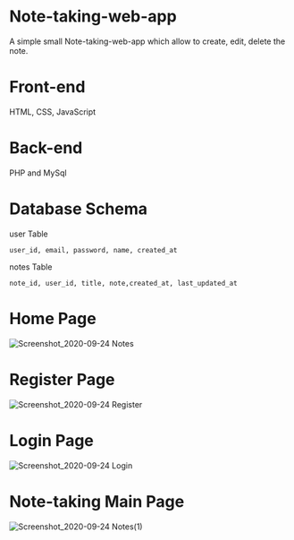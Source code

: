 # Note-taking-web-app
A simple small Note-taking-web-app which allow to create, edit, delete the note.

# Front-end
HTML, CSS, JavaScript

# Back-end 
PHP and MySql

# Database Schema
user Table

    user_id, email, password, name, created_at
notes Table

    note_id, user_id, title, note,created_at, last_updated_at

# Home Page
![Screenshot_2020-09-24 Notes](https://user-images.githubusercontent.com/49345370/94140437-de7d9180-fe88-11ea-8f44-a35ed175d30d.png)

# Register Page
![Screenshot_2020-09-24 Register](https://user-images.githubusercontent.com/49345370/94140536-010faa80-fe89-11ea-8466-d7a02b477405.png)

# Login Page
![Screenshot_2020-09-24 Login](https://user-images.githubusercontent.com/49345370/94140626-23a1c380-fe89-11ea-83e3-0a77525556dd.png)

# Note-taking Main Page
![Screenshot_2020-09-24 Notes(1)](https://user-images.githubusercontent.com/49345370/94140692-4207bf00-fe89-11ea-9777-f5d74445dcd7.png)



